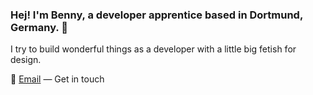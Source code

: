 ### Hej! I'm Benny, a developer apprentice based in Dortmund, Germany. 👋

I try to build wonderful things as a developer with a little big fetish for design.

📮 [Email][mail] — Get in touch



[mail]: mailto:baeni.saa@gmail.com
